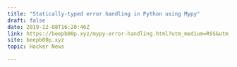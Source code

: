 ```yaml
---
title: "Statically-typed error handling in Python using Mypy"
draft: false
date: 2019-12-08T16:20:46Z
link: https://beepb00p.xyz/mypy-error-handling.html?utm_medium=RSS&utm_source=hune
site: beepb00p.xyz
topic: Hacker News  

---
```

